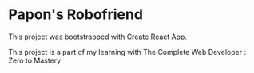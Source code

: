 # Papon's Robofriend

This project was bootstrapped with [Create React App](https://github.com/facebook/create-react-app).

This project is a part of my learning with The Complete Web Developer : Zero to Mastery
